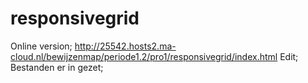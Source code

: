# responsivegrid
Online version;
http://25542.hosts2.ma-cloud.nl/bewijzenmap/periode1.2/pro1/responsivegrid/index.html
Edit;
Bestanden er in gezet;
